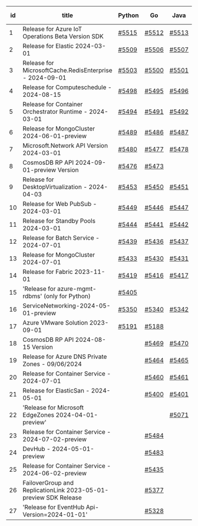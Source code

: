 | id | title | Python | Go | Java | Js | created date | target date | status |
| ------ | ------ | ------ | ------ | ------ | ------ | ------ | ------ | :-----: |
| 1 | Release for Azure IoT Operations Beta Version SDK  | [#5515](https://github.com/Azure/sdk-release-request/issues/5515)  | [#5512](https://github.com/Azure/sdk-release-request/issues/5512)  | [#5513](https://github.com/Azure/sdk-release-request/issues/5513)  | [#5514](https://github.com/Azure/sdk-release-request/issues/5514)  | 09-18 | 10-25 |  |
| 2 | Release for Elastic 2024-03-01  | [#5509](https://github.com/Azure/sdk-release-request/issues/5509)  | [#5506](https://github.com/Azure/sdk-release-request/issues/5506)  | [#5507](https://github.com/Azure/sdk-release-request/issues/5507)  | [#5508](https://github.com/Azure/sdk-release-request/issues/5508)  | 09-16 | 10-24 |  |
| 3 | Release for MicrosoftCache.RedisEnterprise - 2024-09-01  | [#5503](https://github.com/Azure/sdk-release-request/issues/5503)  | [#5500](https://github.com/Azure/sdk-release-request/issues/5500)  | [#5501](https://github.com/Azure/sdk-release-request/issues/5501)  | [#5502](https://github.com/Azure/sdk-release-request/issues/5502)  | 09-13 | 09-27 | Hold on by JS/Python/ |
| 4 | Release for Computeschedule - 2024-08-15  | [#5498](https://github.com/Azure/sdk-release-request/issues/5498)  | [#5495](https://github.com/Azure/sdk-release-request/issues/5495)  | [#5496](https://github.com/Azure/sdk-release-request/issues/5496)  | [#5497](https://github.com/Azure/sdk-release-request/issues/5497)  | 09-13 | 09-27 |  |
| 5 | Release for Container Orchestrator Runtime - 2024-03-01  | [#5494](https://github.com/Azure/sdk-release-request/issues/5494)  | [#5491](https://github.com/Azure/sdk-release-request/issues/5491)  | [#5492](https://github.com/Azure/sdk-release-request/issues/5492)  | [#5493](https://github.com/Azure/sdk-release-request/issues/5493)  | 09-13 | 10-24 |  |
| 6 | Release for MongoCluster 2024-06-01-preview  | [#5489](https://github.com/Azure/sdk-release-request/issues/5489)  | [#5486](https://github.com/Azure/sdk-release-request/issues/5486)  | [#5487](https://github.com/Azure/sdk-release-request/issues/5487)  | [#5488](https://github.com/Azure/sdk-release-request/issues/5488)  | 09-12 | 09-27 |  |
| 7 | Microsoft.Network API Version 2024-03-01  | [#5480](https://github.com/Azure/sdk-release-request/issues/5480)  | [#5477](https://github.com/Azure/sdk-release-request/issues/5477)  | [#5478](https://github.com/Azure/sdk-release-request/issues/5478)  | [#5479](https://github.com/Azure/sdk-release-request/issues/5479)  | 09-10 | 09-26 |  |
| 8 | CosmosDB RP API 2024-09-01-preview Version  | [#5476](https://github.com/Azure/sdk-release-request/issues/5476)  | [#5473](https://github.com/Azure/sdk-release-request/issues/5473)  |  | [#5475](https://github.com/Azure/sdk-release-request/issues/5475)  | 09-09 | 09-27 |  |
| 9 | Release for DesktopVirtualization - 2024-04-03  | [#5453](https://github.com/Azure/sdk-release-request/issues/5453)  | [#5450](https://github.com/Azure/sdk-release-request/issues/5450)  | [#5451](https://github.com/Azure/sdk-release-request/issues/5451)  | [#5452](https://github.com/Azure/sdk-release-request/issues/5452)  | 08-30 | 09-27 |  |
| 10 | Release for Web PubSub - 2024-03-01  | [#5449](https://github.com/Azure/sdk-release-request/issues/5449)  | [#5446](https://github.com/Azure/sdk-release-request/issues/5446)  | [#5447](https://github.com/Azure/sdk-release-request/issues/5447)  | [#5448](https://github.com/Azure/sdk-release-request/issues/5448)  | 08-26 | 09-26 |  |
| 11 | Release for Standby Pools 2024-03-01  | [#5444](https://github.com/Azure/sdk-release-request/issues/5444)  | [#5441](https://github.com/Azure/sdk-release-request/issues/5441)  | [#5442](https://github.com/Azure/sdk-release-request/issues/5442)  | [#5443](https://github.com/Azure/sdk-release-request/issues/5443)  | 08-22 | 09-27 | Hold on by JS/Java/Go/ |
| 12 | Release for Batch Service - 2024-07-01  | [#5439](https://github.com/Azure/sdk-release-request/issues/5439)  | [#5436](https://github.com/Azure/sdk-release-request/issues/5436)  | [#5437](https://github.com/Azure/sdk-release-request/issues/5437)  | [#5438](https://github.com/Azure/sdk-release-request/issues/5438)  | 08-22 | 09-27 |  |
| 13 | Release for MongoCluster 2024-07-01  | [#5433](https://github.com/Azure/sdk-release-request/issues/5433)  | [#5430](https://github.com/Azure/sdk-release-request/issues/5430)  | [#5431](https://github.com/Azure/sdk-release-request/issues/5431)  | [#5432](https://github.com/Azure/sdk-release-request/issues/5432)  | 08-19 | 09-27 | Hold on by JS/Java/Go/Python/ |
| 14 | Release for Fabric 2023-11-01  | [#5419](https://github.com/Azure/sdk-release-request/issues/5419)  | [#5416](https://github.com/Azure/sdk-release-request/issues/5416)  | [#5417](https://github.com/Azure/sdk-release-request/issues/5417)  | [#5418](https://github.com/Azure/sdk-release-request/issues/5418)  | 08-12 | 09-26 |  |
| 15 | 'Release for azure-mgmt-rdbms' (only for Python)  | [#5405](https://github.com/Azure/sdk-release-request/issues/5405)  |  |  |  | 08-07 | fail to get. |  |
| 16 | ServiceNetworking-2024-05-01-preview  | [#5350](https://github.com/Azure/sdk-release-request/issues/5350)  | [#5340](https://github.com/Azure/sdk-release-request/issues/5340)  | [#5342](https://github.com/Azure/sdk-release-request/issues/5342)  | [#5346](https://github.com/Azure/sdk-release-request/issues/5346)  | 07-18 | 09-26 | Hold on by JS/Java/Python/ |
| 17 | Azure VMware Solution 2023-09-01  | [#5191](https://github.com/Azure/sdk-release-request/issues/5191)  | [#5188](https://github.com/Azure/sdk-release-request/issues/5188)  |  | [#5190](https://github.com/Azure/sdk-release-request/issues/5190)  | 05-08 | 09-26 |  |
| 18 | CosmosDB RP API 2024-08-15 Version  |  | [#5469](https://github.com/Azure/sdk-release-request/issues/5469)  | [#5470](https://github.com/Azure/sdk-release-request/issues/5470)  | [#5471](https://github.com/Azure/sdk-release-request/issues/5471)  | 09-09 | 09-27 |  |
| 19 | Release for Azure DNS Private Zones - 09/06/2024  |  | [#5464](https://github.com/Azure/sdk-release-request/issues/5464)  | [#5465](https://github.com/Azure/sdk-release-request/issues/5465)  | [#5466](https://github.com/Azure/sdk-release-request/issues/5466)  | 09-06 | 09-27 |  |
| 20 | Release for Container Service - 2024-07-01  |  | [#5460](https://github.com/Azure/sdk-release-request/issues/5460)  | [#5461](https://github.com/Azure/sdk-release-request/issues/5461)  | [#5462](https://github.com/Azure/sdk-release-request/issues/5462)  | 09-02 | 09-26 |  |
| 21 | Release for ElasticSan - 2024-05-01  |  | [#5400](https://github.com/Azure/sdk-release-request/issues/5400)  | [#5401](https://github.com/Azure/sdk-release-request/issues/5401)  | [#5402](https://github.com/Azure/sdk-release-request/issues/5402)  | 08-07 | 09-27 |  |
| 22 | 'Release for Microsoft EdgeZones 2024-04-01-preview'  |  |  | [#5071](https://github.com/Azure/sdk-release-request/issues/5071)  |  | 03-22 | 05-24 | Hold on by Java/ |
| 23 | Release for Container Service - 2024-07-02-preview  |  | [#5484](https://github.com/Azure/sdk-release-request/issues/5484)  |  | [#5485](https://github.com/Azure/sdk-release-request/issues/5485)  | 09-12 | 09-26 |  |
| 24 | DevHub - 2024-05-01-preview  |  | [#5483](https://github.com/Azure/sdk-release-request/issues/5483)  |  |  | 09-12 | 09-26 |  |
| 25 | Release for Container Service - 2024-06-02-preview  |  | [#5435](https://github.com/Azure/sdk-release-request/issues/5435)  |  | [#5434](https://github.com/Azure/sdk-release-request/issues/5434)  | 08-22 | 09-26 |  |
| 26 | FailoverGroup and ReplicationLink 2023-05-01-preview SDK Release  |  | [#5377](https://github.com/Azure/sdk-release-request/issues/5377)  |  | [#5379](https://github.com/Azure/sdk-release-request/issues/5379)  | 07-26 | 09-26 |  |
| 27 | 'Release for EventHub Api-Version=2024-01-01'  |  | [#5328](https://github.com/Azure/sdk-release-request/issues/5328)  |  |  | 07-10 | 08-23 |  |
